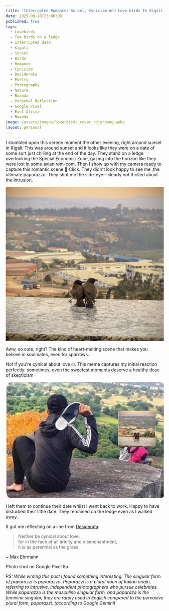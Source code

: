 ```yaml
---
title: 'Interrupted Romance: Sunset, Cynicism And Love birds In Kigali'
date: 2025-09-18T23:06:00
published: true
tags:
  - Lovebirds
  - Two birds on a ledge
  - Interrupted date
  - Kigali
  - Sunset
  - Birds
  - Romance
  - Cynicism
  - Desiderata
  - Poetry
  - Photography
  - Nature
  - Rwanda
  - Personal Reflection
  - Google Pixel
  - East Africa
  - Rwanda
image: /assets/images/loverbirds_cover_rdjarbeng.webp
layout: personal
---
```

I stumbled upon this serene moment the other evening, right around sunset in Kigali.  This was around sunset and it looks like they were on a date of some sort  just chilling at the end of the day. They stand on a ledge overlooking the Special Economic Zone, gazing into the horizon like they were lost in some avian rom-com.
Then I show up with my camera ready to capture this romantic scene.📸 Click. They didn't look happy to see me ,the ultimate paparazzo. They shot me the side-eye—clearly not thrilled about the intrusion. 

![Two little birds on a ledge at sunset over looking the special economic zone in Kigali](/assets/images/1000249706.jpg "Two little birds on a ledge at sunset over looking the special economic zone in Kigali. Photo by Richard Djarbeng")

Aww, so cute, right? The kind of heart-melting scene that makes you believe in soulmates, even for sparrows.

Not if you're cynical about love 🙄. This meme captures my initial reaction perfectly: sometimes, even the sweetest moments deserve a healthy dose of skepticism

![Man throwing slippers at couple meme with the lovebirds from Kigali](/assets/images/1000255940.webp "Man throwing slippers at couple meme with the lovebirds from Kigali")

 I left them to continue their date whilst I went back to work. Happy to have disturbed their little date. They remained on the ledge even as I walked away.

It got me reflecting on a line from [Desiderata](https://www.desiderata.com/desiderata.html):

> Neither be cynical about love;  
> for in the face of all aridity and disenchantment,  
> it is as perennial as the grass.

\~ Max Ehrmann

Photo shot on Google Pixel 8a.

_PS: While writing this post I found something interesting. The singular form of paparazzi is paparazzo. Paparazzi is a plural noun of Italian origin, referring to intrusive, independent photographers who pursue celebrities. While paparazzo is the masculine singular form, and paparaza is the feminine singular, they are rarely used in English compared to the pervasive plural form, paparazzi. (according to Google Gemini)_
